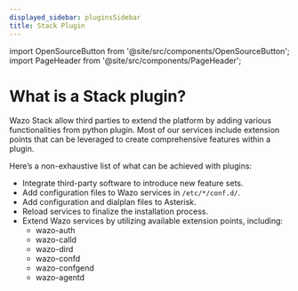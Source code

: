 ```yaml
---
displayed_sidebar: pluginsSidebar
title: Stack Plugin
---
```


import OpenSourceButton from '@site/src/components/OpenSourceButton';
import PageHeader from '@site/src/components/PageHeader';

<PageHeader title="Stack Plugin" insideContent />

# What is a Stack plugin?

Wazo Stack allow third parties to extend the platform by adding various functionalities from python plugin. Most of our services include extension points that can be leveraged to create comprehensive features within a plugin.

Here’s a non-exhaustive list of what can be achieved with plugins:

- Integrate third-party software to introduce new feature sets.
- Add configuration files to Wazo services in `/etc/*/conf.d/`.
- Add configuration and dialplan files to Asterisk.
- Reload services to finalize the installation process.
- Extend Wazo services by utilizing available extension points, including:
    - wazo-auth
    - wazo-calld
    - wazo-dird
    - wazo-confd
    - wazo-confgend
    - wazo-agentd

<OpenSourceButton href="https://wazo-platform.org/uc-doc/contributors/plugins" text="Read Documentation" />

